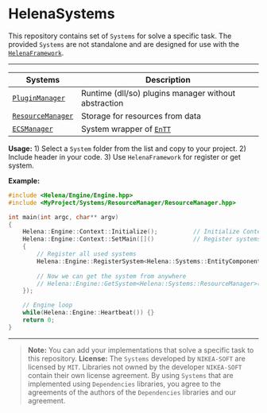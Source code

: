# HelenaSystems
This repository contains set of `Systems` for solve a specific task.
The provided `Systems` are not standalone and are designed for use with the [`HelenaFramework`](https://github.com/NIKEA-SOFT/HelenaFramework).

---
|    Systems    |            Description         |
| ------------- | ------------------------------ |
|  [`PluginManager`](https://github.com/NIKEA-SOFT/HelenaSystems/PluginManager) | Runtime (dll/so) plugins manager without abstraction |
|  [`ResourceManager`](https://github.com/NIKEA-SOFT/HelenaSystems/ResourceManager) | Storage for resources from data |
|  [`ECSManager`](https://github.com/NIKEA-SOFT/HelenaSystems/ECSManager) | System wrapper of [`EnTT`](https://github.com/skypjack/entt) |

**Usage:** 
1\) Select a `System` folder from the list and copy to your project.
2\) Include header in your code.
3\) Use `HelenaFramework` for register or get system.

**Example:**
```C++ 
#include <Helena/Engine/Engine.hpp>
#include <MyProject/Systems/ResourceManager/ResourceManager.hpp>

int main(int argc, char** argv)
{
    Helena::Engine::Context::Initialize();			// Initialize Context (Context used in Engine)
    Helena::Engine::Context::SetMain([]()			// Register systems happen in this callback
    {
        // Register all used systems
        Helena::Engine::RegisterSystem<Helena::Systems::EntityComponent>();
        
        // Now we can get the system from anywhere
        // Helena::Engine::GetSystem<Helena::Systems::ResourceManager>();
    });

    // Engine loop
    while(Helena::Engine::Heartbeat()) {}
    return 0;
}
```

---

> **Note:** You can add your implementations that solve a specific task to this repository.
> **License:** The `Systems` developed by `NIKEA-SOFT` are licensed by `MIT`.
> Libraries not owned by the developer `NIKEA-SOFT` contain their own license agreement.
> By using `Systems` that are implemented using `Dependencies` libraries, 
> you agree to the agreements of the authors of the `Dependencies` libraries and our agreement.
